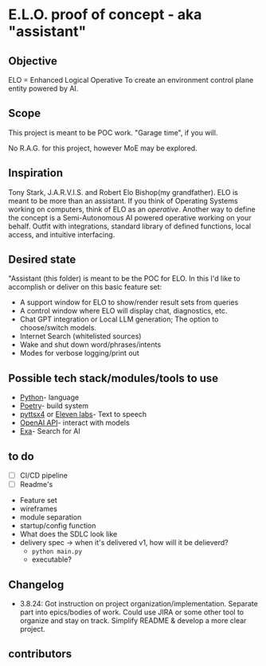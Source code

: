 # E.L.O. proof of concept - aka "assistant"

## Objective

ELO = Enhanced Logical Operative
To create an environment control plane entity powered by AI.

## Scope

This project is meant to be POC work. "Garage time", if you will.

No R.A.G. for this project, however MoE may be explored.

## Inspiration

Tony Stark, J.A.R.V.I.S. and Robert Elo Bishop(my grandfather). ELO is meant to be more than an assistant. If you think of Operating Systems working on computers, think of ELO as an *operative*. Another way to define the concept is a Semi-Autonomous AI powered operative working on your behalf. Outfit with integrations, standard library of defined functions, local access, and intuitive interfacing.

## Desired state

"Assistant (this folder) is meant to be the POC for ELO. In this I'd like to accomplish or deliver on this basic feature set:

- A support window for ELO to show/render result sets from queries
- A control window where ELO will display chat, diagnostics, etc.
- Chat GPT integration or Local LLM generation; The option to choose/switch models.
- Internet Search (whitelisted sources)
- Wake and shut down word/phrases/intents
- Modes for verbose logging/print out

## Possible tech stack/modules/tools to use

- [Python](https://www.python.org/)- language
- [Poetry](https://python-poetry.org/)- build system
- [pyttsx4](https://pypi.org/project/pyttsx4/) or [Eleven labs](https://elevenlabs.io/)- Text to speech
- [OpenAI API](https://platform.openai.com/docs/overview)- interact with models
- [Exa](https://github.com/exa-labs/exa-py)- Search for AI

## to do

- [ ] CI/CD pipeline
- [ ] Readme's
- Feature set
- wireframes
- module separation
- startup/config function
- What does the SDLC look like
- delivery spec -> when it's delivered v1, how will it be delieverd?
    - `python main.py`
    - executable?


## Changelog

- 3.8.24: Got instruction on project organization/implementation. Separate part into epics/bodies of work. Could use JIRA or some other tool to organize and stay on track. Simplify README & develop a more clear project. 

## contributors

